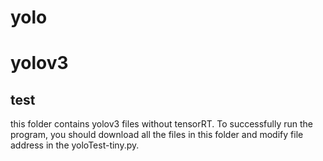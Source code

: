 # yolo
# yolov3
## test
this folder contains yolov3 files without tensorRT. To successfully run the program, you should download all the files in this folder and modify file address in the yoloTest-tiny.py.
